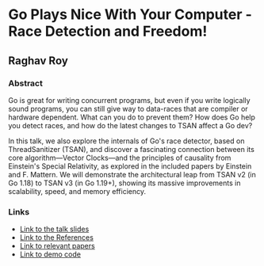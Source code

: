 

# Go Plays Nice With Your Computer - Race Detection and Freedom!
## Raghav Roy

### Abstract

Go is great for writing concurrent programs, but even if you write logically sound programs, you can still give way to data-races that are compiler or hardware dependent. What can you do to prevent them? How does Go help you detect races, and how do the latest changes to TSAN affect a Go dev?

In this talk, we also explore the internals of Go's race detector, based on ThreadSanitizer (TSAN), and discover a fascinating connection between its core algorithm—Vector Clocks—and the principles of causality from Einstein's Special Relativity, as explored in the included papers by Einstein and F. Mattern. We will demonstrate the architectural leap from TSAN v2 (in Go 1.18) to TSAN v3 (in Go 1.19+), showing its massive improvements in scalability, speed, and memory efficiency.

### Links

*   [Link to the talk slides](https://github.com/RaghavRoy145/Gophercon2025/blob/main/Go%20Plays%20Nice%20With%20Your%20Computer%20Race%20Detection%20and%20Freedom!.pdf)
*   [Link to the References](https://github.com/RaghavRoy145/Gophercon2025/blob/main/References.pdf)
*   [Link to relevant papers](https://github.com/RaghavRoy145/Gophercon2025/tree/main/papers)
*   [Link to demo code](https://github.com/RaghavRoy145/Gophercon2025/tree/main/demo)
